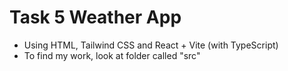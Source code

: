 # Task 5 Weather App

- Using HTML, Tailwind CSS and React + Vite (with TypeScript)
- To find my work, look at folder called "src"